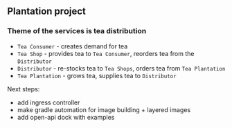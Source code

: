 ﻿## Plantation project
### Theme of the services is tea distribution 
- `Tea Consumer` - creates demand for tea
- `Tea Shop` - provides tea to `Tea Consumer`, reorders tea from the `Distributor`
- `Distributor` - re-stocks tea to `Tea Shops`, orders tea from `Tea Plantation`
- `Tea Plantation` - grows tea, supplies tea to `Distributor` 

Next steps:
- add ingress controller
- make gradle automation for image building + layered images
- add open-api dock with examples